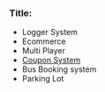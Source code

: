### Title:
- Logger System
- Ecommerce
- Multi Player
- [Coupon System](https://leetcode.com/discuss/interview-question/786972/Coupon-Management-System%3A-System-Design-Interview)
- Bus Booking system
- Parking Lot
